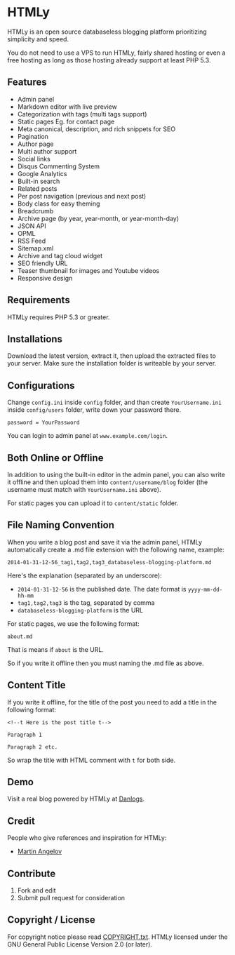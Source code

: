 HTMLy
=====

HTMLy is an open source databaseless blogging platform prioritizing simplicity and speed.

You do not need to use a VPS to run HTMLy, fairly shared hosting or even a free hosting as long as those hosting already support at least PHP 5.3.

Features
---------

- Admin panel
- Markdown editor with live preview
- Categorization with tags (multi tags support)
- Static pages Eg. for contact page
- Meta canonical, description, and rich snippets for SEO
- Pagination
- Author page
- Multi author support
- Social links
- Disqus Commenting System
- Google Analytics
- Built-in search
- Related posts
- Per post navigation (previous and next post)
- Body class for easy theming
- Breadcrumb
- Archive page (by year, year-month, or year-month-day)
- JSON API
- OPML
- RSS Feed
- Sitemap.xml
- Archive and tag cloud widget
- SEO friendly URL
- Teaser thumbnail for images and Youtube videos
- Responsive design 

Requirements
------------

HTMLy requires PHP 5.3 or greater.

Installations
-------------

Download the latest version, extract it, then upload the extracted files to your server. Make sure the installation folder is writeable by your server.

Configurations
--------------

Change `config.ini` inside `config` folder, and than create `YourUsername.ini` inside `config/users` folder, write down your password there.

````
password = YourPassword
````

You can login to admin panel at `www.example.com/login`.

Both Online or Offline
----------------------

In addition to using the built-in editor in the admin panel, you can also write it offline and then upload them into `content/username/blog` folder (the username must match with `YourUsername.ini` above). 

For static pages you can upload it to `content/static` folder.

File Naming Convention
----------------------

When you write a blog post and save it via the admin panel, HTMLy automatically create a .md file extension with the following name, example:

````
2014-01-31-12-56_tag1,tag2,tag3_databaseless-blogging-platform.md
````

Here's the explanation (separated by an underscore):

- `2014-01-31-12-56` is the published date. The date format is `yyyy-mm-dd-hh-mm`
- `tag1,tag2,tag3` is the tag, separated by comma
- `databaseless-blogging-platform` is the URL

For static pages, we use the following format:

````
about.md
````

That is means if `about` is the URL.

So if you write it offline then you must naming the .md file as above.

Content Title
-------------

If you write it offline, for the title of the post you need to add a title in the following format:

    <!--t Here is the post title t-->

	Paragraph 1

	Paragraph 2 etc.

So wrap the title with HTML comment with `t` for both side.

Demo
----

Visit a real blog powered by HTMLy at [Danlogs](http://www.danlogs.com).

Credit
------

People who give references and inspiration for HTMLy:
* [Martin Angelov](http://tutorialzine.com)

Contribute
----------
1. Fork and edit
2. Submit pull request for consideration


Copyright / License
-------------------

For copyright notice please read [COPYRIGHT.txt](https://github.com/danpros/htmly/blob/master/COPYRIGHT.txt). HTMLy licensed under the GNU General Public License Version 2.0 (or later).